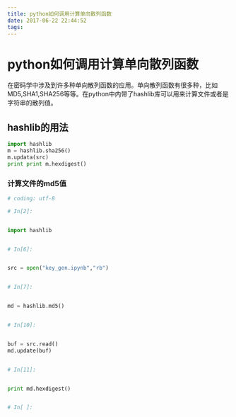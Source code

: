 ```yaml
---
title: python如何调用计算单向散列函数
date: 2017-06-22 22:44:52
tags:
---
```

# python如何调用计算单向散列函数
在密码学中涉及到许多种单向散列函数的应用。单向散列函数有很多种，比如MD5,SHA1,SHA256等等。在python中内带了hashlib库可以用来计算文件或者是字符串的散列值。

## hashlib的用法
```python
import hashlib
m = hashlib.sha256()
m.updata(src)
print print m.hexdigest()
```
### 计算文件的md5值
```python
# coding: utf-8

# In[2]:


import hashlib


# In[6]:


src = open("key_gen.ipynb","rb")


# In[7]:


md = hashlib.md5()


# In[10]:


buf = src.read()
md.update(buf)


# In[11]:


print md.hexdigest()


# In[ ]:
```
